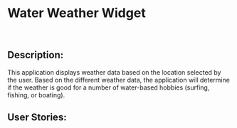 # Water Weather Widget
<br>

## Description:
This application displays weather data based on the location selected by the user. Based on the different weather data, the application will determine if the weather is good for a number of water-based hobbies (surfing, fishing, or boating).
<br>

## User Stories: